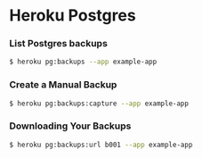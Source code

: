 # Heroku Postgres

### List Postgres backups
```bash
$ heroku pg:backups --app example-app
```

### Create a Manual Backup
```bash
$ heroku pg:backups:capture --app example-app
```

### Downloading Your Backups
```bash
$ heroku pg:backups:url b001 --app example-app
```